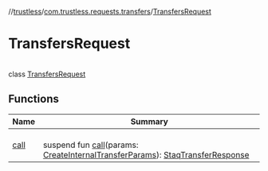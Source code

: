 //[trustless](../../../index.md)/[com.trustless.requests.transfers](../index.md)/[TransfersRequest](index.md)

# TransfersRequest

\
class [TransfersRequest](index.md)

## Functions

| Name | Summary |
|---|---|
| [call](call.md) | <br>suspend fun [call](call.md)(params: [CreateInternalTransferParams](../-create-internal-transfer-params/index.md)): [StaqTransferResponse](../-staq-transfer-response/index.md) |
